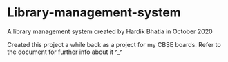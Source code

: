 # Library-management-system
A library management system created by Hardik Bhatia in October 2020

Created this project a while back as a project for my CBSE boards. Refer to the document for further info about it ^_^
